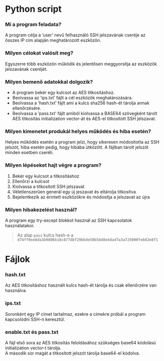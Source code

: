 # Python script

### Mi a program feladata?
A program célja a ’user’ nevű felhasználó SSH jelszavának cseréje az összes IP cím alapján meghatározott eszközön.

### Milyen célokat valósít meg?
Egyszerre több eszközön működik és jelentősen meggyorsítja az eszközök jelszavának cseréjét.

### Milyen bemenő adatokkal dolgozik?
- A program bekér egy kulcsot az AES titkosításhoz.
- Beolvassa az ’ips.txt’ fájlt a cél eszközök meghatározására.
- Beolvassa a ’hash.txt’ fájlt ami a kulcs sha256 hash-ét tárolja annak ellenőrzésére.
- Beolvassa a ’pass.txt’ fájlt amiból kiolvassa a BASE64 szövegként tárolt AES titkosítás initialization vector-át és AES-el titkosított SSH jelszavat.

### Milyen kimenetet produkál helyes működés és hiba esetén?
Helyes működés esetén a program jelzi, hogy sikeresen módosította az SSH jelszót, hiba esetén pedig, hogy hibába ütközött. A fájlban tárolt jelszót minden esetben cseréli.

### Milyen lépéseket hajt végre a program?
1. Bekér egy kulcsot a titkosításhoz
2. Ellenőrzi a kulcsot
3. Kiolvassa a titkosított SSH jelszavat
4. Véletlenszerűen generál egy új jeszavat és eltárolja titkosítva
5. Bejelentkezik az érintett eszközökre és módosítja a jelszavat az újra

### Milyen hibakezelést használ?
A program egy try-except blokkot használ az SSH kapcsolatok használatakor.

> Az alap `pass` kulcs hash-e a `d74ff0ee8da3b9806b18c877dbf29bbde50b5bd8e4dad7a3a725000feb82e8f1`

# Fájlok

### hash.txt
Az AES titkosításhoz használt kulcs hash-ét tárolja és csak ellenőrzére van használva.

### ips.txt
Soronként egy IP címet tartalmaz, ezekre a címekre próbál a program kapcsolódni SSH-n keresztül.

### enable.txt és pass.txt
A fájl első sora az AES titkosítás feloldásához szükséges base64 kódolású initialization vector-t tárolja.\
A második sor magát a titkosított jelszót tárolja base64-el kódolva.

